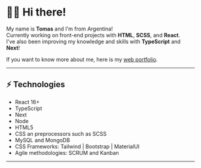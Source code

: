 <h1>🙋‍♂️ Hi there!</h1>

My name is <strong>Tomas</strong> and I'm from Argentina! <br/> Currently
working on front-end projects with <strong>HTML</strong>, <strong>SCSS</strong>,
and <strong>React</strong>. <br/> I've also been improving my knowledge and
skills with <strong>TypeScript</strong> and <strong>Next</strong>!

If you want to know more about me, here is my [web portfolio](https://tmsbenitez.ar).

<hr/>
<h2>⚡ Technologies</h2>
<ul>
  <li>React 16+</li>
  <li>TypeScript</li>
  <li>Next</li>
  <li>Node</li>
  <li>HTML5</li>
  <li>CSS an preprocessors such as SCSS</li>
  <li>MySQL and MongoDB</li>
  <li>CSS Frameworks: Tailwind | Bootstrap | MaterialUI</li>
  <li>Agile methodologies: SCRUM and Kanban</li>
</ul>

<hr/>
